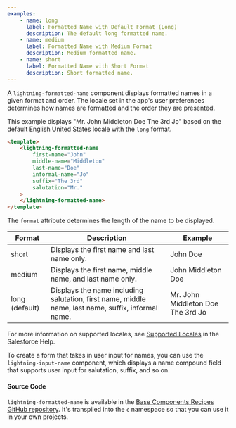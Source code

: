 ```yaml
---
examples:
    - name: long
      label: Formatted Name with Default Format (Long)
      description: The default long formatted name.
    - name: medium
      label: Formatted Name with Medium Format
      description: Medium formatted name.
    - name: short
      label: Formatted Name with Short Format
      description: Short formatted name.
---
```


A `lightning-formatted-name` component displays formatted names in a given
format and order. The locale set in the app's user preferences determines how
names are formatted and the order they are presented.

This example displays "Mr. John Middleton Doe The 3rd Jo" based on the
default English United States locale with the `long` format.

```html
<template>
    <lightning-formatted-name
        first-name="John"
        middle-name="Middleton"
        last-name="Doe"
        informal-name="Jo"
        suffix="The 3rd"
        salutation="Mr."
    >
    </lightning-formatted-name>
</template>
```

The `format` attribute determines the length of the name to be displayed.

| Format         | Description                                                                                        | Example                           |
| -------------- | -------------------------------------------------------------------------------------------------- | --------------------------------- |
| short          | Displays the first name and last name only.                                                        | John Doe                          |
| medium         | Displays the first name, middle name, and last name only.                                          | John Middleton Doe                |
| long (default) | Displays the name including salutation, first name, middle name, last name, suffix, informal name. | Mr. John Middleton Doe The 3rd Jo |

For more information on supported locales, see
[Supported Locales](https://help.salesforce.com/articleView?id=admin_supported_locales.htm)
in the Salesforce Help.

To create a form that takes in user input for names, you can use the
`lightning-input-name` component, which displays a name compound field that
supports user input for salutation, suffix, and so on.

#### Source Code

`lightning-formatted-name` is available in the [Base Components Recipes GitHub repository](https://github.com/salesforce/base-components-recipes#documentation). It's transpiled into the `c` namespace so that you can use it in your own projects.
